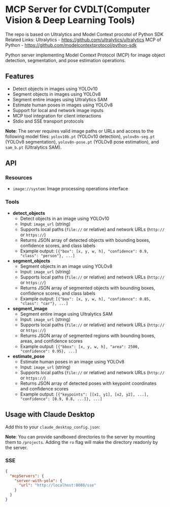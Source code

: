 # MCP Server for CVDLT(Computer Vision & Deep Learning Tools)

The repo is based on Ultralytics and Model Context procotol of Python SDK
Related Links:
Ultralytics - https://github.com/ultralytics/ultralytics
MCP of Python - https://github.com/modelcontextprotocol/python-sdk

Python server implementing Model Context Protocol (MCP) for image object detection, segmentation, and pose estimation operations.

## Features

- Detect objects in images using YOLOv10
- Segment objects in images using YOLOv8
- Segment entire images using Ultralytics SAM
- Estimate human poses in images using YOLOv8
- Support for local and network image inputs
- MCP tool integration for client interactions
- Stdio and SSE transport protocols

**Note**: The server requires valid image paths or URLs and access to the following model files: `yolov10b.pt` (YOLOv10 detection), `yolov8n-seg.pt` (YOLOv8 segmentation), `yolov8n-pose.pt` (YOLOv8 pose estimation), and `sam_b.pt` (Ultralytics SAM).

## API

### Resources

- `image://system`: Image processing operations interface

### Tools

- **detect_objects**
  - Detect objects in an image using YOLOv10
  - Input: `image_url` (string)
  - Supports local paths (`file://` or relative) and network URLs (`http://` or `https://`)
  - Returns JSON array of detected objects with bounding boxes, confidence scores, and class labels
  - Example output: `[{"box": [x, y, w, h], "confidence": 0.9, "class": "person"}, ...]`
- **segment_objects**
  - Segment objects in an image using YOLOv8
  - Input: `image_url` (string)
  - Supports local paths (`file://` or relative) and network URLs (`http://` or `https://`)
  - Returns JSON array of segmented objects with bounding boxes, confidence scores, and class labels
  - Example output: `[{"box": [x, y, w, h], "confidence": 0.85, "class": "car"}, ...]`
- **segment_image**
  - Segment entire image using Ultralytics SAM
  - Input: `image_url` (string)
  - Supports local paths (`file://` or relative) and network URLs (`http://` or `https://`)
  - Returns JSON array of segmented regions with bounding boxes, areas, and confidence scores
  - Example output: `[{"bbox": [x, y, w, h], "area": 2500, "confidence": 0.95}, ...]`
- **estimate_pose**
  - Estimate human poses in an image using YOLOv8
  - Input: `image_url` (string)
  - Supports local paths (`file://` or relative) and network URLs (`http://` or `https://`)
  - Returns JSON array of detected poses with keypoint coordinates and confidence scores
  - Example output: `[{"keypoints": [[x1, y1], [x2, y2], ...], "confidence": [0.9, 0.8, ...]}, ...]`

## Usage with Claude Desktop

Add this to your `claude_desktop_config.json`:

**Note**: You can provide sandboxed directories to the server by mounting them to `/projects`. Adding the `ro` flag will make the directory readonly by the server.

### SSE

```json
{
  "mcpServers": {
    "server-with-yolo": {
      "url": "http://localhost:8080/sse"
    }
  }
}
```
